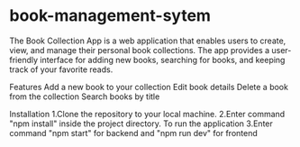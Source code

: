 # book-management-sytem

The Book Collection App is a web application that enables users to create, view, and manage their personal book collections. The app provides a user-friendly interface for adding new books, searching for books, and keeping track of your favorite reads.

Features
Add a new book to your collection
Edit book details
Delete a book from the collection
Search books by title

Installation
1.Clone the repository to your local machine.
2.Enter command "npm install" inside the project directory.
To run the application
3.Enter command "npm start" for backend and "npm run dev" for frontend

